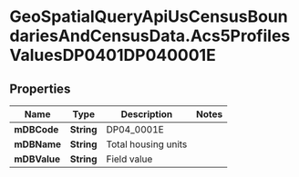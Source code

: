 # GeoSpatialQueryApiUsCensusBoundariesAndCensusData.Acs5ProfilesValuesDP0401DP040001E

## Properties

Name | Type | Description | Notes
------------ | ------------- | ------------- | -------------
**mDBCode** | **String** | DP04_0001E | 
**mDBName** | **String** | Total housing units | 
**mDBValue** | **String** | Field value | 



